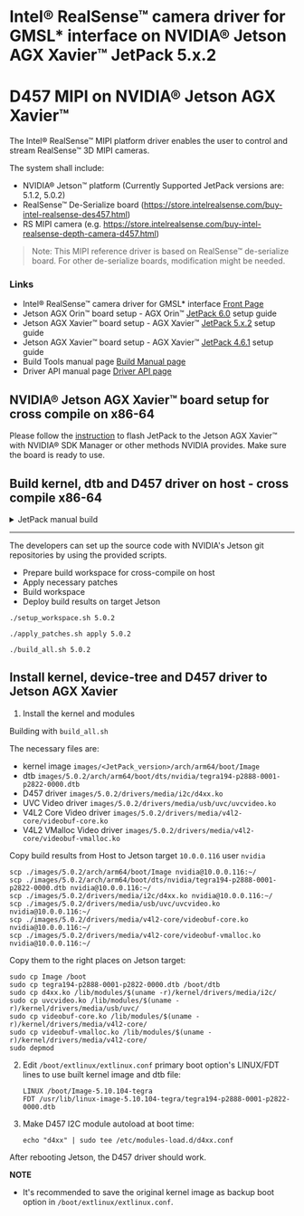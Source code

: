 # Intel® RealSense™ camera driver for GMSL* interface on NVIDIA® Jetson AGX Xavier™ JetPack 5.x.2

# D457 MIPI on NVIDIA® Jetson AGX Xavier™
The Intel® RealSense™ MIPI platform driver enables the user to control and stream RealSense™ 3D MIPI cameras.

The system shall include:
* NVIDIA® Jetson™ platform (Currently Supported JetPack versions are: 5.1.2, 5.0.2)
* RealSense™ De-Serialize board (https://store.intelrealsense.com/buy-intel-realsense-des457.html)
* RS MIPI camera (e.g. https://store.intelrealsense.com/buy-intel-realsense-depth-camera-d457.html)

> Note: This MIPI reference driver is based on RealSense™ de-serialize board. For other de-serialize boards, modification might be needed.

### Links
- Intel® RealSense™ camera driver for GMSL* interface [Front Page](./README.md)
- Jetson AGX Orin™ board setup - AGX Orin™ [JetPack 6.0](./README_JP6.md) setup guide
- Jetson AGX Xavier™ board setup - AGX Xavier™ [JetPack 5.x.2](./README_JP5.md) setup guide
- Jetson AGX Xavier™ board setup - AGX Xavier™ [JetPack 4.6.1](./README_JP4.md) setup guide
- Build Tools manual page [Build Manual page](./README_tools.md)
- Driver API manual page [Driver API page](./README_driver.md)


## NVIDIA® Jetson AGX Xavier™ board setup for cross compile on x86-64

Please follow the [instruction](https://docs.nvidia.com/sdk-manager/install-with-sdkm-jetson/index.html) to flash JetPack to the Jetson AGX Xavier™ with NVIDIA® SDK Manager or other methods NVIDIA provides. Make sure the board is ready to use.

## Build kernel, dtb and D457 driver on host - cross compile x86-64

<details>
<summary>JetPack manual build</summary>

Download Jetson Linux source code tarball from 
- [JetPack 5.1.2 BSP sources](https://developer.nvidia.com/downloads/embedded/l4t/r35_release_v4.1/sources/public_sources.tbz2)
- [JetPack 5.0.2 BSP sources](https://developer.nvidia.com/embedded/l4t/r35_release_v1.0/sources/public_sources.tbz2)

- [JetPack 5.x.2 Toolchain](https://developer.nvidia.com/embedded/jetson-linux/bootlin-toolchain-gcc-93)


## JetPack 5.1.2
```
mkdir -p l4t-gcc/5.1.2
cd ./l4t-gcc/5.1.2
wget https://developer.nvidia.com/embedded/jetson-linux/bootlin-toolchain-gcc-93 -O aarch64--glibc--stable-final.tar.gz
tar xf aarch64--glibc--stable-final.tar.gz
cd ../..
wget https://developer.nvidia.com/downloads/embedded/l4t/r35_release_v4.1/sources/public_sources.tbz2
tar xjf public_sources.tbz2
cd Linux_for_Tegra/source/public
tar xjf kernel_src.tbz2
```
## JetPack 5.0.2
```
mkdir -p l4t-gcc/5.0.2
cd ./l4t-gcc/5.0.2
wget https://developer.nvidia.com/embedded/jetson-linux/bootlin-toolchain-gcc-93 -O aarch64--glibc--stable-final.tar.gz
tar xf aarch64--glibc--stable-final.tar.gz --strip-components 1
cd ../..
wget https://developer.nvidia.com/embedded/l4t/r35_release_v1.0/sources/public_sources.tbz2
tar xjf public_sources.tbz2
cd Linux_for_Tegra/source/public
tar xjf kernel_src.tbz2
cd ../../..
```

## Apply D457 patches and build the kernel image, dtb and D457 driver.

```
# install dependencies
sudo apt install build-essential bc flex bison

# apply patches
./apply_patches_ext.sh ./Linux_for_Tegra/source/public 5.0.2

# build kernel, dtb and D457 driver
./build_all.sh 5.0.2 ./Linux_for_Tegra/source/public
```

</details>

---

The developers can set up the source code with NVIDIA's Jetson git repositories by using the provided scripts.
- Prepare build workspace for cross-compile on host
- Apply necessary patches
- Build workspace
- Deploy build results on target Jetson

```
./setup_workspace.sh 5.0.2

./apply_patches.sh apply 5.0.2

./build_all.sh 5.0.2
```

## Install kernel, device-tree and D457 driver to Jetson AGX Xavier

1. Install the kernel and modules

Building with `build_all.sh`

The necessary files are:

- kernel image `images/<JetPack_version>/arch/arm64/boot/Image`
- dtb `images/5.0.2/arch/arm64/boot/dts/nvidia/tegra194-p2888-0001-p2822-0000.dtb`
- D457 driver `images/5.0.2/drivers/media/i2c/d4xx.ko`
- UVC Video driver `images/5.0.2/drivers/media/usb/uvc/uvcvideo.ko`
- V4L2 Core Video driver `images/5.0.2/drivers/media/v4l2-core/videobuf-core.ko`
- V4L2 VMalloc Video driver `images/5.0.2/drivers/media/v4l2-core/videobuf-vmalloc.ko`

Copy build results from Host to Jetson target `10.0.0.116` user `nvidia`
```
scp ./images/5.0.2/arch/arm64/boot/Image nvidia@10.0.0.116:~/
scp ./images/5.0.2/arch/arm64/boot/dts/nvidia/tegra194-p2888-0001-p2822-0000.dtb nvidia@10.0.0.116:~/
scp ./images/5.0.2/drivers/media/i2c/d4xx.ko nvidia@10.0.0.116:~/
scp ./images/5.0.2/drivers/media/usb/uvc/uvcvideo.ko nvidia@10.0.0.116:~/
scp ./images/5.0.2/drivers/media/v4l2-core/videobuf-core.ko nvidia@10.0.0.116:~/
scp ./images/5.0.2/drivers/media/v4l2-core/videobuf-vmalloc.ko nvidia@10.0.0.116:~/
```

Copy them to the right places on Jetson target:
```
sudo cp Image /boot
sudo cp tegra194-p2888-0001-p2822-0000.dtb /boot/dtb
sudo cp d4xx.ko /lib/modules/$(uname -r)/kernel/drivers/media/i2c/
sudo cp uvcvideo.ko /lib/modules/$(uname -r)/kernel/drivers/media/usb/uvc/
sudo cp videobuf-core.ko /lib/modules/$(uname -r)/kernel/drivers/media/v4l2-core/
sudo cp videobuf-vmalloc.ko /lib/modules/$(uname -r)/kernel/drivers/media/v4l2-core/
sudo depmod
```

2. Edit `/boot/extlinux/extlinux.conf` primary boot option's LINUX/FDT lines to use built kernel image and dtb file:

    ```
    LINUX /boot/Image-5.10.104-tegra
    FDT /usr/lib/linux-image-5.10.104-tegra/tegra194-p2888-0001-p2822-0000.dtb
    ```

3. Make D457 I2C module autoload at boot time:
    ```
    echo "d4xx" | sudo tee /etc/modules-load.d/d4xx.conf
    ```

After rebooting Jetson, the D457 driver should work.

**NOTE**

- It's recommended to save the original kernel image as backup boot option in `/boot/extlinux/extlinux.conf`.